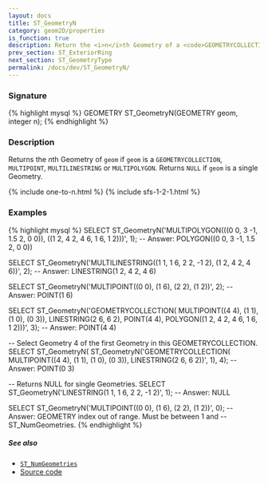 ```yaml
---
layout: docs
title: ST_GeometryN
category: geom2D/properties
is_function: true
description: Return the <i>n</i>th Geometry of a <code>GEOMETRYCOLLECTION</code>
prev_section: ST_ExteriorRing
next_section: ST_GeometryType
permalink: /docs/dev/ST_GeometryN/
---
```


### Signature

{% highlight mysql %}
GEOMETRY ST_GeometryN(GEOMETRY geom, integer n);
{% endhighlight %}

### Description

Returns the *n*th Geometry of `geom` if `geom` is a `GEOMETRYCOLLECTION`,
`MULTIPOINT`, `MULTILINESTRING` or `MULTIPOLYGON`. Returns `NULL` if `geom` is
a single Geometry.

{% include one-to-n.html %}
{% include sfs-1-2-1.html %}

### Examples

{% highlight mysql %}
SELECT ST_GeometryN('MULTIPOLYGON(((0 0, 3 -1, 1.5 2, 0 0)),
                                  ((1 2, 4 2, 4 6, 1 6, 1 2)))', 1);
-- Answer: POLYGON((0 0, 3 -1, 1.5 2, 0 0))

SELECT ST_GeometryN('MULTILINESTRING((1 1, 1 6, 2 2, -1 2),
                                     (1 2, 4 2, 4 6))', 2);
-- Answer: LINESTRING(1 2, 4 2, 4 6)

SELECT ST_GeometryN('MULTIPOINT((0 0), (1 6), (2 2), (1 2))', 2);
-- Answer: POINT(1 6)

SELECT ST_GeometryN('GEOMETRYCOLLECTION(
                       MULTIPOINT((4 4), (1 1), (1 0), (0 3)),
                       LINESTRING(2 6, 6 2),
                       POINT(4 4),
                       POLYGON((1 2, 4 2, 4 6, 1 6, 1 2)))', 3);
-- Answer: POINT(4 4)

-- Select Geometry 4 of the first Geometry in this GEOMETRYCOLLECTION.
SELECT ST_GeometryN(
           ST_GeometryN('GEOMETRYCOLLECTION(
                           MULTIPOINT((4 4), (1 1), (1 0), (0 3)),
                           LINESTRING(2 6, 6 2))', 1), 4);
-- Answer: POINT(0 3)

-- Returns NULL for single Geometries.
SELECT ST_GeometryN('LINESTRING(1 1, 1 6, 2 2, -1 2)', 1);
-- Answer: NULL

SELECT ST_GeometryN('MULTIPOINT((0 0), (1 6), (2 2), (1 2))', 0);
-- Answer: GEOMETRY index out of range. Must be between 1 and
-- ST_NumGeometries.
{% endhighlight %}

##### See also

* [`ST_NumGeometries`](../ST_NumGeometries)
* <a href="https://github.com/irstv/H2GIS/blob/master/h2spatial/src/main/java/org/h2gis/h2spatial/internal/function/spatial/properties/ST_GeometryN.java" target="_blank">Source code</a>
